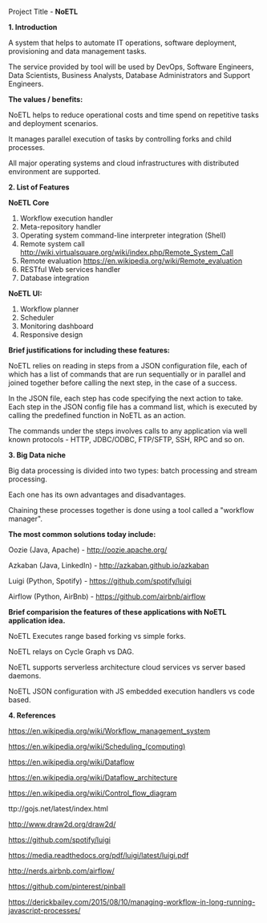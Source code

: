 Project Title - **NoETL**

**1. Introduction**

 A system that helps to automate IT operations, software deployment, provisioning and data management tasks. 
 
 The service provided by tool will be used by DevOps, Software Engineers, Data Scientists, Business Analysts, Database Administrators and Support Engineers.

**The values / benefits:**

NoETL helps to reduce operational costs and time spend on repetitive tasks and deployment scenarios. 

It manages parallel execution of tasks by controlling forks and child processes. 

All major operating systems and cloud infrastructures with distributed environment are supported.

**2. List of Features**

**NoETL Core**
1. Workflow execution handler 
2. Meta-repository handler
3. Operating system command-line interpreter integration (Shell)
4. Remote system call http://wiki.virtualsquare.org/wiki/index.php/Remote_System_Call
5. Remote evaluation https://en.wikipedia.org/wiki/Remote_evaluation
5. RESTful Web services handler 
6. Database integration

**NoETL UI:** 
1. Workflow planner
2. Scheduler
3. Monitoring dashboard
4. Responsive design



**Brief justifications for including these features:**

NoETL relies on reading in steps from a JSON configuration file, each of which has a list of commands that are run sequentially or in parallel and joined together before calling the next step, in the case of a success. 

In the JSON file, each step has code specifying the next action to take.
Each step in the JSON config file has a command list, which is executed by calling the predefined function in NoETL as an action. 

The commands under the steps involves calls to any application via well known protocols - HTTP, JDBC/ODBC, FTP/SFTP, SSH, RPC and so on.

**3. Big Data niche**

Big data processing is divided into two types: batch processing and stream processing. 

Each one has its own advantages and disadvantages.

Chaining these processes together is done using a tool called a "workflow manager".


**The most common solutions today include:**

Oozie (Java, Apache) - http://oozie.apache.org/

Azkaban (Java, LinkedIn) - http://azkaban.github.io/azkaban

Luigi (Python, Spotify) - https://github.com/spotify/luigi

Airflow (Python, AirBnb) - https://github.com/airbnb/airflow

**Brief comparision the features of these applications with NoETL application idea.**

NoETL Executes range based forking vs simple forks.

NoETL relays on Cycle Graph vs DAG.

NoETL supports serverless architecture cloud services vs server based daemons.

NoETL JSON configuration with JS embedded execution handlers vs code based. 

**4. References**

https://en.wikipedia.org/wiki/Workflow_management_system

https://en.wikipedia.org/wiki/Scheduling_(computing)

https://en.wikipedia.org/wiki/Dataflow

https://en.wikipedia.org/wiki/Dataflow_architecture

https://en.wikipedia.org/wiki/Control_flow_diagram

ttp://gojs.net/latest/index.html

http://www.draw2d.org/draw2d/

https://github.com/spotify/luigi

https://media.readthedocs.org/pdf/luigi/latest/luigi.pdf

http://nerds.airbnb.com/airflow/

https://github.com/pinterest/pinball

https://derickbailey.com/2015/08/10/managing-workflow-in-long-running-javascript-processes/







